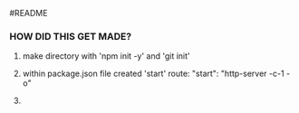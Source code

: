 #README

### HOW DID THIS GET MADE?

1.  make directory with 'npm init -y' and 'git init'
2.  within package.json file created 'start' route:
      "start": "http-server -c-1 -o"

3.  
